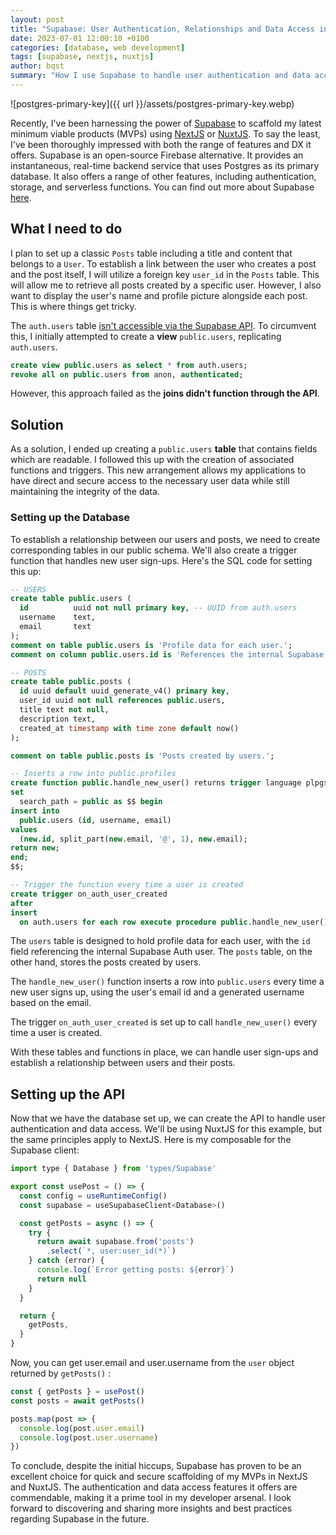 ```yaml
---
layout: post
title: "Supabase: User Authentication, Relationships and Data Access in NextJS / NuxtJS"
date: 2023-07-01 12:00:10 +0100
categories: [database, web development]
tags: [supabase, nextjs, nuxtjs]
author: bqst
summary: "How I use Supabase to handle user authentication and data access in my NextJS and NuxtJS projects."
---
```


![postgres-primary-key]({{ url }}/assets/postgres-primary-key.webp)

Recently, I've been harnessing the power of [Supabase](https://supabase.com/) to scaffold my latest minimum viable products (MVPs) using [NextJS](https://nextjs.org/) or [NuxtJS](https://nuxt.com/). To say the least, I've been thoroughly impressed with both the range of features and DX it offers. Supabase is an open-source Firebase alternative. It provides an instantaneous, real-time backend service that uses Postgres as its primary database. It also offers a range of other features, including authentication, storage, and serverless functions. You can find out more about Supabase [here](https://supabase.com/docs/).

## What I need to do

I plan to set up a classic `Posts` table including a title and content that belongs to a `User`. To establish a link between the user who creates a post and the post itself, I will utilize a foreign key `user_id` in the `Posts` table. This will allow me to retrieve all posts created by a specific user. However, I also want to display the user's name and profile picture alongside each post. This is where things get tricky.

The `auth.users` table [isn't accessible via the Supabase API](https://supabase.com/docs/guides/auth/managing-user-data). To circumvent this, I initially attempted to create a **view** `public.users`, replicating `auth.users`.

```sql
create view public.users as select * from auth.users;
revoke all on public.users from anon, authenticated;
```

However, this approach failed as the **joins didn't function through the API**. 

## Solution

As a solution, I ended up creating a `public.users` **table** that contains fields which are readable. I followed this up with the creation of associated functions and triggers. This new arrangement allows my applications to have direct and secure access to the necessary user data while still maintaining the integrity of the data.

### Setting up the Database

To establish a relationship between our users and posts, we need to create corresponding tables in our public schema. We'll also create a trigger function that handles new user sign-ups. Here's the SQL code for setting this up:

```sql
-- USERS
create table public.users (
  id          uuid not null primary key, -- UUID from auth.users
  username    text,
  email       text
);
comment on table public.users is 'Profile data for each user.';
comment on column public.users.id is 'References the internal Supabase Auth user.';

-- POSTS
create table public.posts (
  id uuid default uuid_generate_v4() primary key,
  user_id uuid not null references public.users,
  title text not null,
  description text,
  created_at timestamp with time zone default now()
);

comment on table public.posts is 'Posts created by users.';

-- Inserts a row into public.profiles
create function public.handle_new_user() returns trigger language plpgsql security definer
set
  search_path = public as $$ begin
insert into
  public.users (id, username, email)
values
  (new.id, split_part(new.email, '@', 1), new.email);
return new;
end;
$$;

-- Trigger the function every time a user is created
create trigger on_auth_user_created
after
insert
  on auth.users for each row execute procedure public.handle_new_user();

```

The `users` table is designed to hold profile data for each user, with the `id` field referencing the internal Supabase Auth user. The `posts` table, on the other hand, stores the posts created by users.

The `handle_new_user()` function inserts a row into `public.users` every time a new user signs up, using the user's email id and a generated username based on the email.

The trigger `on_auth_user_created` is set up to call `handle_new_user()` every time a user is created.

With these tables and functions in place, we can handle user sign-ups and establish a relationship between users and their posts.

## Setting up the API

Now that we have the database set up, we can create the API to handle user authentication and data access. We'll be using NuxtJS for this example, but the same principles apply to NextJS. Here is my composable for the Supabase client:

```javascript
import type { Database } from 'types/Supabase'

export const usePost = () => {
  const config = useRuntimeConfig()
  const supabase = useSupabaseClient<Database>()

  const getPosts = async () => {
    try {
      return await supabase.from('posts')
        .select(`*, user:user_id(*)`)
    } catch (error) {
      console.log(`Error getting posts: ${error}`)
      return null
    }
  }

  return {
    getPosts,
  }
}
```

Now, you can get user.email and user.username from the `user` object returned by `getPosts()` :

```javascript
const { getPosts } = usePost()
const posts = await getPosts()

posts.map(post => {
  console.log(post.user.email)
  console.log(post.user.username)
})
```

To conclude, despite the initial hiccups, Supabase has proven to be an excellent choice for quick and secure scaffolding of my MVPs in NextJS and NuxtJS. The authentication and data access features it offers are commendable, making it a prime tool in my developer arsenal. I look forward to discovering and sharing more insights and best practices regarding Supabase in the future.
